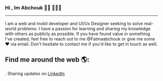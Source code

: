 ### Hi , Im Abchouk 👋🏾 👩🏾‍💻 <hr >

I am a web and mobil developer and UI/Ux Designer seeking to solve real-world problems. I have a passion for learning and sharing my knowledge with others as publicly as possible. If you have found value in something I've created, feel free to reach out to me @Fatmaabchouk or give me some ♥ via email. Don't hesitate to contact me if you'd like to get in touch as well.
<h2>Find me around the web 🌎:</h2>
<p> . Sharing updates on <a href="https://www.linkedin.com/feed/" target="_blank">LinkedIn</a></p>
